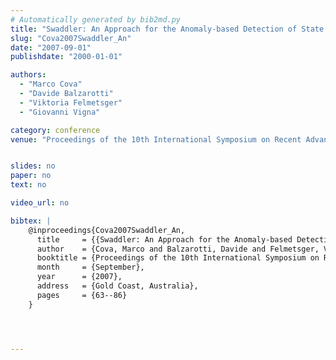 ```yaml
---
# Automatically generated by bib2md.py
title: "Swaddler: An Approach for the Anomaly-based Detection of State Violations in Web Applications"
slug: "Cova2007Swaddler_An"
date: "2007-09-01"
publishdate: "2000-01-01"

authors:
  - "Marco Cova"
  - "Davide Balzarotti"
  - "Viktoria Felmetsger"
  - "Giovanni Vigna"

category: conference
venue: "Proceedings of the 10th International Symposium on Recent Advances in Intrusion Detection (RAID)"


slides: no
paper: no
text: no

video_url: no

bibtex: |
    @inproceedings{Cova2007Swaddler_An,
      title     = {{Swaddler: An Approach for the Anomaly-based Detection of State Violations in Web Applications}},
      author    = {Cova, Marco and Balzarotti, Davide and Felmetsger, Viktoria and Vigna, Giovanni},
      booktitle = {Proceedings of the 10th International Symposium on Recent Advances in Intrusion Detection (RAID)},
      month     = {September},
      year      = {2007},
      address   = {Gold Coast, Australia},
      pages     = {63--86}
    }




---
```


